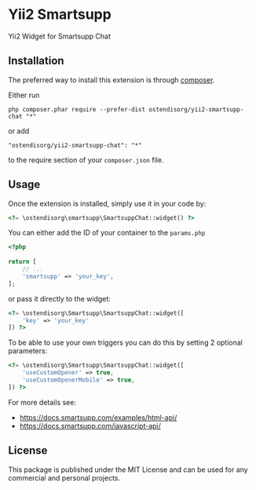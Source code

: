 Yii2 Smartsupp
=====================
Yii2 Widget for Smartsupp Chat

Installation
------------

The preferred way to install this extension is through [composer](http://getcomposer.org/download/).

Either run

```
php composer.phar require --prefer-dist ostendisorg/yii2-smartsupp-chat "*"
```

or add

```
"ostendisorg/yii2-smartsupp-chat": "*"
```

to the require section of your `composer.json` file.


Usage
-----

Once the extension is installed, simply use it in your code by:

```php
<?= \ostendisorg\smartsupp\SmartsuppChat::widget() ?>
```

You can either add the ID of your container to the `params.php`

```php
<?php
      
return [
    // ...
    'smartsupp' => 'your_key',
];
```

or pass it
directly to the widget: 

```php
<?= \ostendisorg\Smartsupp\SmartsuppChat::widget([
    'key' => 'your_key'
]) ?>
```

To be able to use your own triggers you can do this by setting 2 optional parameters:

```php
<?= \ostendisorg\Smartsupp\SmartsuppChat::widget([
    'useCustomOpener' => true,
    'useCustomOpenerMobile' => true,
]) ?>
```

For more details see:
- https://docs.smartsupp.com/examples/html-api/
- https://docs.smartsupp.com/javascript-api/

License
-----
This package is published under the MIT License and can be used for any 
commercial and personal projects.
